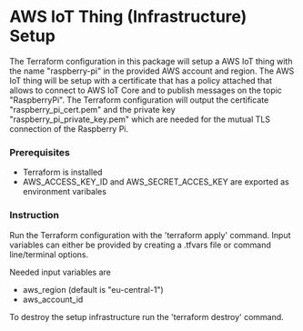 # AWS IoT Thing (Infrastructure) Setup

The Terraform configuration in this package will setup a AWS IoT thing with the name "raspberry-pi" in the provided AWS account and region.
The AWS IoT thing will be setup with a certificate that has a policy attached that allows to connect to AWS IoT Core and to publish messages on the topic "RaspberryPi".
The Terraform configuration will output the certificate "raspberry_pi_cert.pem" and the private key "raspberry_pi_private_key.pem" which are needed for the mutual TLS connection of the Raspberry Pi.

### Prerequisites 
* Terraform is installed 
* AWS_ACCESS_KEY_ID and AWS_SECRET_ACCES_KEY are exported as environment varibales 

### Instruction

Run the Terraform configuration with the 'terraform apply' command. Input variables can either be provided by creating a .tfvars file or command line/terminal options. 

Needed input variables are
* aws_region (default is "eu-central-1")
* aws_account_id

To destroy the setup infrastructure run the 'terraform destroy' command.